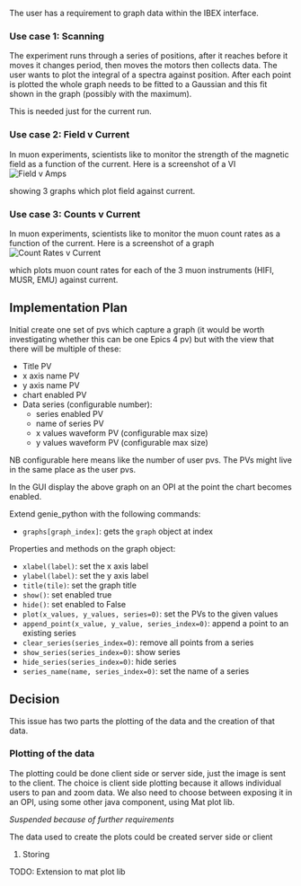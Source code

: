 The user has a requirement to graph data within the IBEX interface.

### Use case 1: Scanning

The experiment runs through a series of positions, after it reaches before it moves it changes period, then moves the motors then collects data. The user wants to plot the integral of a spectra against position. After each point is plotted the whole graph needs to be fitted to a Gaussian and this fit shown in the graph (possibly with the maximum).

This is needed just for the current run. 

### Use case 2: Field v Current

In muon experiments, scientists like to monitor the strength of the magnetic field as a function of the current. Here is a screenshot of a VI ![Field v Amps](https://user-images.githubusercontent.com/34268759/42496162-19d9a072-841d-11e8-9497-c4d23799bb57.png) 

showing 3 graphs which plot field against current.

### Use case 3: Counts v Current

In muon experiments, scientists like to monitor the muon count rates as a function of the current. Here is a screenshot of a graph ![Count Rates v Current](https://user-images.githubusercontent.com/34268759/42496176-23dcf1b4-841d-11e8-8797-3f89788ae3c2.jpg)

which plots muon count rates for each of the 3 muon instruments (HIFI, MUSR, EMU) against current.

## Implementation Plan

Initial create one set of pvs which capture a graph (it would be worth investigating whether this can be one Epics 4 pv) but with the view that there will be multiple of these:

- Title PV
- x axis name PV
- y axis name PV
- chart enabled PV
- Data series (configurable number):
    - series enabled PV
    - name of series PV
    - x values waveform PV (configurable max size)
    - y values waveform PV (configurable max size)

NB configurable here means like the number of user pvs. The PVs might live in the same place as the user pvs.

In the GUI display the above graph on an OPI at the point the chart becomes enabled.

Extend genie_python with the following commands:

- `graphs[graph_index]`: gets the `graph` object at index

Properties and methods on the graph object:

- `xlabel(label)`: set the x axis label
- `ylabel(label)`: set the y axis label
- `title(tile)`: set the graph title
- `show()`: set enabled true
- `hide()`: set enabled to False
- `plot(x_values, y_values, series=0)`: set the PVs to the given values
- `append_point(x_value, y_value, series_index=0)`: append a point to an existing series
- `clear_series(series_index=0)`: remove all points from a series
- `show_series(series_index=0)`: show series
- `hide_series(series_index=0)`: hide series
- `series_name(name, series_index=0)`: set the name of a series

## Decision

This issue has two parts the plotting of the data and the creation of that data.

### Plotting of the data

The plotting could be done client side or server side, just the image is sent to the client. The choice is client side plotting because it allows individual users to pan and zoom data. We also need to choose between exposing it in an OPI, using some other java component, using Mat plot lib.

*Suspended because of further requirements*

The data used to create the plots could be created server side or client 

1. Storing


TODO: Extension to mat plot lib


 
